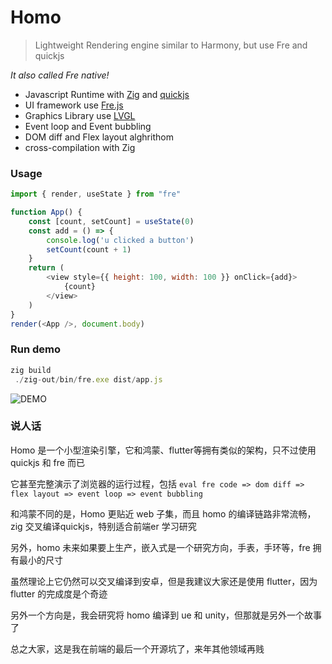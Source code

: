 # Homo
> Lightweight Rendering engine similar to Harmony, but use Fre and quickjs

*It also called Fre native!*

- Javascript Runtime with [Zig](https://github.com/ziglang/zig) and [quickjs](https://github.com/bellard/quickjs)
- UI framework use [Fre.js](https://github.com/frejs/fre)
- Graphics Library use [LVGL](https://github.com/lvgl/lvgl)
- Event loop and Event bubbling
- DOM diff and Flex layout alghrithom
- cross-compilation with Zig

### Usage

```js
import { render, useState } from "fre"

function App() {
    const [count, setCount] = useState(0)
    const add = () => {
        console.log('u clicked a button')
        setCount(count + 1)
    }
    return (
        <view style={{ height: 100, width: 100 }} onClick={add}>
            {count}
        </view>
    )
}
render(<App />, document.body)
```

### Run demo

```js
zig build
 ./zig-out/bin/fre.exe dist/app.js  
```
![DEMO](https://ttfou.com/images/2022/12/12/185805cbd07ce81705e287ea45a09cb8.png)

### 说人话

Homo 是一个小型渲染引擎，它和鸿蒙、flutter等拥有类似的架构，只不过使用 quickjs 和 fre 而已

它甚至完整演示了浏览器的运行过程，包括 `eval fre code => dom diff => flex layout => event loop => event bubbling`

和鸿蒙不同的是，Homo 更贴近 web 子集，而且 homo 的编译链路非常流畅，zig 交叉编译quickjs，特别适合前端er 学习研究

另外，homo 未来如果要上生产，嵌入式是一个研究方向，手表，手环等，fre 拥有最小的尺寸

虽然理论上它仍然可以交叉编译到安卓，但是我建议大家还是使用 flutter，因为 flutter 的完成度是个奇迹

另外一个方向是，我会研究将 homo 编译到 ue 和 unity，但那就是另外一个故事了

总之大家，这是我在前端的最后一个开源坑了，来年其他领域再贱